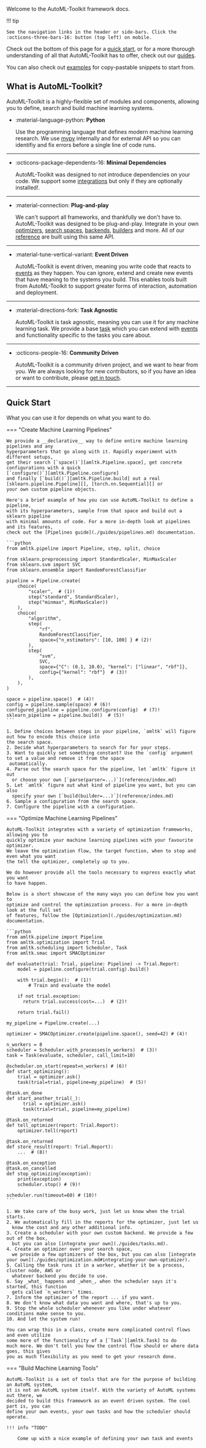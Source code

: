 Welcome to the AutoML-Toolkit framework docs.

!!! tip

    See the navigation links in the header or side-bars. Click the :octicons-three-bars-16: button (top left) on mobile.

Check out the bottom of this page for a [quick start](#quick-start),
or for a more thorough understanding of
all that AutoML-Toolkit has to offer, check out our [guides](guides/index.md).

You can also check out [examples](examples/index.md) for copy-pastable
snippets to start from.

## What is AutoML-Toolkit?

AutoML-Toolkit is a highly-flexible set of modules and components,
allowing you to define, search and build machine learning systems.



-   :material-language-python: **Python**

    Use the programming language that defines modern machine learning research.
    We use [mypy](https://mypy.readthedocs.io/en/stable/) internally and for external
    API so you can identifiy and fix errors before a single line of code runs.

---

-   :octicons-package-dependents-16: __Minimal Dependencies__

    AutoML-Toolkit was designed to not introduce dependencies on your code.
    We support some [integrations](reference/index.md) but only if they are optionally installed!.

---

-   :material-connection: __Plug-and-play__

    We can't support all frameworks, and thankfully we don't have to. AutoML-Toolkit was
    designed to be plug-and-play. Integrate in your own
    [optimizers](reference/index.md#optimizers),
    [search spaces](reference/index.md#search-spaces),
    [backends](reference/index.md#scheduler-executors),
    [builders](reference/index.md#pipeline-builders)
    and more. All of our [reference](reference/index.md) are built using this same API.

---

-   :material-tune-vertical-variant: __Event Driven__

    AutoML-Toolkit is event driven, meaning you write code that reacts to
    [events](guides/tasks.md#events) as they happen. You can ignore, extend and create
    new events that have meaning to the systems you build.
    This enables tools built from AutoML-Toolkit to support greater forms
    of interaction, automation and deployment.

---

-   :material-directions-fork: __Task Agnostic__

    AutoML-Toolkit is task agnostic, meaning you can use it for any machine learning task.
    We provide a base [task](guides/tasks.md) which you can extend with
    [events](guides/tasks.md#events) and functionality specific to the tasks you care about.

---

-   :octicons-people-16: __Community Driven__

    AutoML-Toolkit is a community driven project, and we want to hear from you. We
    are always looking for new contributors, so if you have an idea or want to
    contribute, please [get in touch](contributing.md).

---

## Quick Start
What you can use it for depends on what you want to do.

=== "Create Machine Learning Pipelines"

    We provide a __declarative__ way to define entire machine learning pipelines and any
    hyperparameters that go along with it. Rapidly experiment with different setups,
    get their search [`space()`][amltk.Pipeline.space], get concrete configurations with a quick
    [`configure()`][amltk.Pipeline.configure]
    and finally [`build()`][amltk.Pipeline.build] out a real
    [sklearn.pipeline.Pipeline][], [torch.nn.Sequential][] or
    your own custom pipeline objects.

    Here's a brief example of how you can use AutoML-Toolkit to define a pipeline,
    with its hyperparameters, sample from that space and build out a sklearn pipeline
    with minimal amounts of code. For a more in-depth look at pipelines and its features,
    check out the [Pipelines guide](./guides/pipelines.md) documentation.

    ```python
    from amltk.pipeline import Pipeline, step, split, choice

    from sklearn.preprocessing import StandardScaler, MinMaxScaler
    from sklearn.svm import SVC
    from sklearn.ensemble import RandomForestClassifier

    pipeline = Pipeline.create(
        choice(
            "scaler",  # (1)!
            step("standard", StandardScaler),
            step("minmax", MinMaxScaler))
        ),
        choice(
            "algorithm",
            step(
                "rf",
                RandomForestClassifier,
                space={"n_estimators": [10, 100] } # (2)!
            ),
            step(
                "svm",
                SVC,
                space={"C": (0.1, 10.0), "kernel": ["linear", "rbf"]},
                config={"kernel": "rbf"}  # (3)!
            ),
        ),
    )

    space = pipeline.space()  # (4)!
    config = pipeline.sample(space) # (6)!
    configured_pipeline = pipeline.configure(config)  # (7)!
    sklearn_pipeline = pipeline.build()  # (5)!
    ```

    1. Define choices between steps in your pipeline, `amltk` will figure out how to encode this choice into
    the search space.
    2. Decide what hyperparameters to search for for your steps.
    3. Want to quickly set something constant? Use the `config` argument to set a value and remove it from the space
     automatically.
    4. Parse out the search space for the pipeline, let `amltk` figure it out
      or choose your own [`parse(parser=...)`](reference/index.md)
    5. Let `amltk` figure out what kind of pipeline you want, but you can also
      specify your own [`build(builder=...)`](reference/index.md)
    6. Sample a configuration from the search space.
    7. Configure the pipeline with a configuration.

=== "Optimize Machine Learning Pipelines"

    AutoML-Toolkit integrates with a variety of optimization frameworks, allowing you to
    quickly optimize your machine learning pipelines with your favourite optimizer.
    We leave the optimization flow, the target function, when to stop and even what you want
    the tell the optimizer, completely up to you.

    We do however provide all the tools necessary to express exactly what you want
    to have happen.

    Below is a short showcase of the many ways you can define how you want to
    optimize and control the optimization process. For a more in-depth look at the full set
    of features, follow the [Optimization](./guides/optimization.md) documentation.

    ```python
    from amltk.pipeline import Pipeline
    from amltk.optimization import Trial
    from amltk.scheduling import Scheduler, Task
    from amltk.smac import SMACOptimizer

    def evaluate(trial: Trial, pipeline: Pipeline) -> Trial.Report:
        model = pipeline.configure(trial.config).build()

        with trial.begin():  # (1)!
            # Train and evaluate the model

        if not trial.exception:
          return trial.success(cost=...)  # (2)!

        return trial.fail()

    my_pipeline = Pipeline.create(...)

    optimizer = SMACOptimizer.create(pipeline.space(), seed=42) # (4)!

    n_workers = 8
    scheduler = Scheduler.with_processes(n_workers)  # (3)!
    task = Task(evaluate, scheduler, call_limit=10)

    @scheduler.on_start(repeat=n_workers) # (6)!
    def start_optimizing():
        trial = optimizer.ask()
        task(trial=trial, pipeline=my_pipeline)  # (5)!

    @task.on_done
    def start_another_trial(_):
          trial = optimizer.ask()
          task(trial=trial, pipeline=my_pipeline)

    @task.on_returned
    def tell_optimizer(report: Trial.Report):
        optimizer.tell(report)

    @task.on_returned
    def store_result(report: Trial.Report):
        ...  # (8)!

    @task.on_exception
    @task.on_cancelled
    def stop_optimizing(exception):
        print(exception)
        scheduler.stop() # (9)!

    scheduler.run(timeout=60) # (10)!
    ```

    1. We take care of the busy work, just let us know when the trial starts.
    2. We automatically fill in the reports for the optimizer, just let us
      know the cost and any other additional info.
    3. Create a scheduler with your own custom backend. We provide a few out of the box,
      but you can also [integrate your own](./guides/tasks.md).
    4. Create an optimizer over your search space,
      we provide a few optimizers of the box, but you can also [integrate your own](./guides/optimization.md#integrating-your-own-optimizer).
    5. Calling the task runs it in a worker, whether it be a process, cluster node, AWS or
      whatever backend you decide to use.
    6. Say _what_ happens and _when_, when the scheduler says it's started, this function
      gets called `n_workers` times.
    7. Inform the optimizer of the report ... if you want.
    8. We don't know what data you want and where, that's up to you.
    9. Stop the whole scheduler whenever you like under whatever conditions make sense to you.
    10. And let the system run!

    You can wrap this in a class, create more complicated control flows and even utilize
    some more of the functionality of a [`Task`][amltk.Task] to do
    much more. We don't tell you how the control flow should or where data goes, this gives
    you as much flexibility as you need to get your research done.


=== "Build Machine Learning Tools"

    AutoML-Toolkit is a set of tools that are for the purpose of building an AutoML system,
    it is not an AutoML system itself. With the variety of AutoML systems out there, we
    decided to build this framework as an event driven system. The cool part is, you can
    define your own events, your own tasks and how the scheduler should operate.

    !!! info "TODO"

        Come up with a nice example of defining your own task and events

